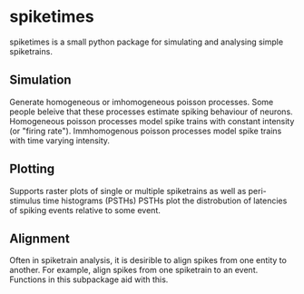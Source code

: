 # spiketimes

spiketimes is a small python package for simulating and analysing simple spiketrains.


## Simulation

Generate homogeneous or imhomogeneous poisson processes. Some people beleive that these processes estimate spiking behaviour of neurons. Homogeneous poisson processes model spike trains with constant intensity (or "firing rate"). Immhomogenous poisson processes model spike trains with time varying intensity.


## Plotting

Supports raster plots of single or multiple spiketrains as well as peri-stimulus time histograms (PSTHs) PSTHs plot the distrobution of latencies of spiking events relative to some event.

## Alignment

Often in spiketrain analysis, it is desirible to align spikes from one entity to another. For example, align spikes from one spiketrain to an event. Functions in this subpackage aid with this. 
